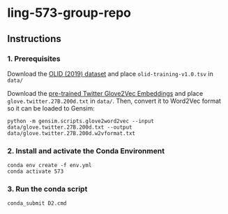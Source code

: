 # ling-573-group-repo

## Instructions

### 1. Prerequisites

Download the [OLID (2019) dataset](https://sites.google.com/site/offensevalsharedtask/olid) and place `olid-training-v1.0.tsv` in `data/`

Download the [pre-trained Twitter Glove2Vec Embeddings](https://nlp.stanford.edu/projects/glove/) and place `glove.twitter.27B.200d.txt` in `data/`. 
Then, convert it to Word2Vec format so it can be loaded to Gensim:
```
python -m gensim.scripts.glove2word2vec --input data/glove.twitter.27B.200d.txt --output data/glove.twitter.27B.200d.w2vformat.txt
```

### 2. Install and activate the Conda Environment

``` 
conda env create -f env.yml
conda activate 573
```

### 3. Run the conda script

```
conda_submit D2.cmd
```
